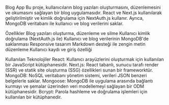 Blog App
Bu proje, kullanıcıların blog yazıları oluşturmasını, düzenlemesini ve okumasını sağlayan bir blog uygulamasıdır. React ve Next.js kullanılarak geliştirilmiştir ve kimlik doğrulama için NextAuth.js kullanır. Ayrıca, MongoDB veritabanı ile kullanıcı ve blog verilerini saklar.

Özellikler
Blog yazıları oluşturma, düzenleme ve silme
Kullanıcı kimlik doğrulama (NextAuth.js ile)
Kullanıcı ve blog verilerinin MongoDB'de saklanması
Responsive tasarım
Markdown desteği ile zengin metin düzenleme
Kullanıcı kaydı ve giriş özelliği


Kullanılan Teknolojiler
React: Kullanıcı arayüzlerini oluşturmak için kullanılan bir JavaScript kütüphanesidir.
Next.js: React tabanlı, sunucu tarafı render (SSR) ve statik site oluşturma (SSG) özellikleri sunan bir frameworktür.
MongoDB: NoSQL veritabanı yönetim sistemi, verileri JSON benzeri belgelerle saklar.
Mongoose: MongoDB ile uygulama arasında bağlantı kurmayı ve şemalar üzerinden veri modellemeyi sağlayan bir ODM kütüphanesidir.
Bcrypt: Parola hashleme ve doğrulama işlemleri için kullanılan bir kütüphanedir.
